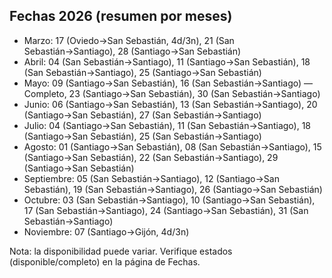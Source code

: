 ## Fechas 2026 (resumen por meses)
- Marzo: 17 (Oviedo→San Sebastián, 4d/3n), 21 (San Sebastián→Santiago), 28 (Santiago→San Sebastián)
- Abril: 04 (San Sebastián→Santiago), 11 (Santiago→San Sebastián), 18 (San Sebastián→Santiago), 25 (Santiago→San Sebastián)
- Mayo: 09 (Santiago→San Sebastián), 16 (San Sebastián→Santiago) — Completo, 23 (Santiago→San Sebastián), 30 (San Sebastián→Santiago)
- Junio: 06 (Santiago→San Sebastián), 13 (San Sebastián→Santiago), 20 (Santiago→San Sebastián), 27 (San Sebastián→Santiago)
- Julio: 04 (Santiago→San Sebastián), 11 (San Sebastián→Santiago), 18 (Santiago→San Sebastián), 25 (San Sebastián→Santiago)
- Agosto: 01 (Santiago→San Sebastián), 08 (San Sebastián→Santiago), 15 (Santiago→San Sebastián), 22 (San Sebastián→Santiago), 29 (Santiago→San Sebastián)
- Septiembre: 05 (San Sebastián→Santiago), 12 (Santiago→San Sebastián), 19 (San Sebastián→Santiago), 26 (Santiago→San Sebastián)
- Octubre: 03 (San Sebastián→Santiago), 10 (Santiago→San Sebastián), 17 (San Sebastián→Santiago), 24 (Santiago→San Sebastián), 31 (San Sebastián→Santiago)
- Noviembre: 07 (Santiago→Gijón, 4d/3n)

Nota: la disponibilidad puede variar. Verifique estados (disponible/completo) en la página de Fechas.
